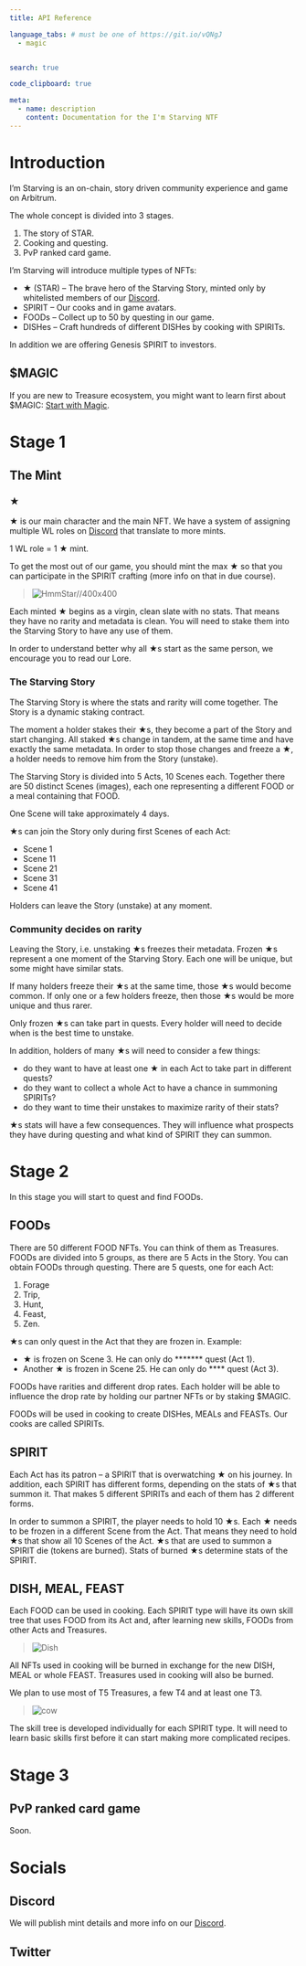 ```yaml
---
title: API Reference

language_tabs: # must be one of https://git.io/vQNgJ
  - magic


search: true

code_clipboard: true

meta:
  - name: description
    content: Documentation for the I'm Starving NTF
---
```


# Introduction

I’m Starving is an on-chain, story driven community experience and game on Arbitrum.

The whole concept is divided into 3 stages.

1. The story of STAR.
2. Cooking and questing.
3. PvP ranked card game.

I’m Starving will introduce multiple types of NFTs:

* ★ (STAR) – The brave hero of the Starving Story, minted only by whitelisted members of our [Discord](https://discord.gg/x83tHnF5KE).
* SPIRIT – Our cooks and in game avatars.
* FOODs – Collect up to 50 by questing in our game.
* DISHes – Craft hundreds of different DISHes by cooking with SPIRITs.

In addition we are offering Genesis SPIRIT to investors.

## $MAGIC

If you are new to Treasure ecosystem, you might want to learn first about $MAGIC: [Start with Magic](https://startwithmagic.com/).

# Stage 1

## The Mint

### ★

★ is our main character and the main NFT. We have a system of assigning multiple WL roles on [Discord](https://discord.gg/x83tHnF5KE) that translate to more mints.

1 WL role = 1 ★ mint.

To get the most out of our game, you should mint the max ★ so that you can participate in the SPIRIT crafting (more info on that in due course).

> ![HmmStar//400x400](./images/hmm_Star.png)

Each minted ★ begins as a virgin, clean slate with no stats. That means they have no rarity and metadata is clean. You will need to stake them into the Starving Story to have any use of them.

In order to understand better why all ★s start as the same person, we encourage you to read our Lore.

### The Starving Story

The Starving Story is where the stats and rarity will come together. The Story is a dynamic staking contract.

The moment a holder stakes their ★s, they become a part of the Story and start changing. All staked ★s change in tandem, at the same time and have exactly the same metadata. In order to stop those changes and freeze a ★, a holder needs to remove him from the Story (unstake).

The Starving Story is divided into 5 Acts, 10 Scenes each. Together there are 50 distinct Scenes (images), each one representing a different FOOD or a meal containing that FOOD.

One Scene will take approximately 4 days.

★s can join the Story only during first Scenes of each Act:

* Scene 1
* Scene 11
* Scene 21
* Scene 31
* Scene 41

Holders can leave the Story (unstake) at any moment.

### Community decides on rarity

Leaving the Story, i.e. unstaking ★s freezes their metadata. Frozen ★s represent a one moment of the Starving Story. Each one will be unique, but some might have similar stats.

If many holders freeze their ★s at the same time, those ★s would become common. If only one or a few holders freeze, then those ★s would be more unique and thus rarer.

Only frozen ★s can take part in quests. Every holder will need to decide when is the best time to unstake.

In addition, holders of many ★s will need to consider a few things:

* do they want to have at least one ★ in each Act to take part in different quests?
* do they want to collect a whole Act to have a chance in summoning SPIRITs?
* do they want to time their unstakes to maximize rarity of their stats?

★s stats will have a few consequences. They will influence what prospects they have during questing and what kind of SPIRIT they can summon.


# Stage 2

In this stage you will start to quest and find FOODs.
## FOODs

There are 50 different FOOD NFTs. You can think of them as Treasures. FOODs are divided into 5 groups, as there are 5 Acts in the Story. You can obtain FOODs through questing. There are 5 quests, one for each Act:

1. Forage
2. Trip,
3. Hunt,
4. Feast,
5. Zen.

★s can only quest in the Act that they are frozen in. Example:

* ★ is frozen on Scene 3. He can only do ******* quest (Act 1).
* Another ★ is frozen in Scene 25. He can only do **** quest (Act 3).

FOODs have rarities and different drop rates. Each holder will be able to influence the drop rate by holding our partner NFTs or by staking $MAGIC.

FOODs will be used in cooking to create DISHes, MEALs and FEASTs. Our cooks are called SPIRITs.

## SPIRIT

Each Act has its patron – a SPIRIT that is overwatching ★ on his journey. In addition, each SPIRIT has different forms, depending on the stats of ★s that summon it. That makes 5 different SPIRITs and each of them has 2 different forms.

In order to summon a SPIRIT, the player needs to hold 10 ★s. Each ★ needs to be frozen in a different Scene from the Act. That means they need to hold ★s that show all 10 Scenes of the Act. ★s that are used to summon a SPIRIT die (tokens are burned). Stats of burned ★s determine stats of the SPIRIT.

## DISH, MEAL, FEAST

Each FOOD can be used in cooking. Each SPIRIT type will have its own skill tree that uses FOOD from its Act and, after learning new skills, FOODs from other Acts and Treasures.

> ![Dish](./images/dish.jpg)

All NFTs used in cooking will be burned in exchange for the new DISH, MEAL or whole FEAST. Treasures used in cooking will also be burned.

We plan to use most of T5 Treasures, a few T4 and at least one T3.

> ![cow](./images/cow.png)

The skill tree is developed individually for each SPIRIT type. It will need to learn basic skills first before it can start making more complicated recipes.

# Stage 3

## PvP ranked card game

Soon.

# Socials

## Discord
We will publish mint details and more info on our [Discord](https://discord.gg/x83tHnF5KE).

## Twitter
